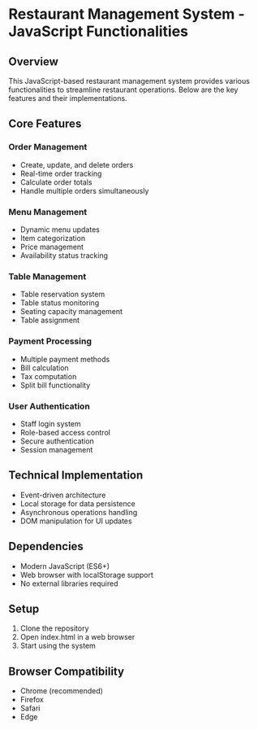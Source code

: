 # Restaurant Management System - JavaScript Functionalities

## Overview
This JavaScript-based restaurant management system provides various functionalities to streamline restaurant operations. Below are the key features and their implementations.

## Core Features

### Order Management
- Create, update, and delete orders
- Real-time order tracking
- Calculate order totals
- Handle multiple orders simultaneously

### Menu Management
- Dynamic menu updates
- Item categorization
- Price management
- Availability status tracking

### Table Management
- Table reservation system
- Table status monitoring
- Seating capacity management
- Table assignment

### Payment Processing
- Multiple payment methods
- Bill calculation
- Tax computation
- Split bill functionality

### User Authentication
- Staff login system
- Role-based access control
- Secure authentication
- Session management

## Technical Implementation
- Event-driven architecture
- Local storage for data persistence
- Asynchronous operations handling
- DOM manipulation for UI updates

## Dependencies
- Modern JavaScript (ES6+)
- Web browser with localStorage support
- No external libraries required

## Setup
1. Clone the repository
2. Open index.html in a web browser
3. Start using the system

## Browser Compatibility
- Chrome (recommended)
- Firefox
- Safari
- Edge